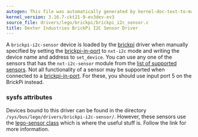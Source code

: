 ```yaml
---
autogen: This file was automatically generated by kernel-doc-text-to-markdown.py
kernel_version: 3.16.7-ckt21-9-ev3dev-ev3
source_file: drivers/lego/brickpi/brickpi_i2c_sensor.c
title: Dexter Industries BrickPi I2C Sensor Driver
---
```


A `brickpi-i2c-sensor` device is loaded by the [brickpi] driver when
manually specified by setting the [brickpi-in-port] to `nxt-i2c` mode and
writing the device name and address to `set_device`. You can use any one of
the sensors that has the `nxt-i2c-sensor` module from the [list of supported
sensors]. Not all functionality of a sensor may be supported when connected
to a [brickpi-in-port]. For these, you should use input port 5 on the
BrickPi instead.

### sysfs attributes

Devices bound to this driver can be found in the directory
`/sys/bus/lego/drivers/brickpi-i2c-sensor/`. However, these sensors use
the [lego-sensor class] which is where the useful stuff is. Follow the link
for more information.

[brickpi]: /docs/drivers/brickpi
[brickpi-in-port]: /docs/ports/brickpi-port
[list of supported sensors]: /docs/sensors#supported-sensors
[lego-sensor class]: ../lego-sensor-class

